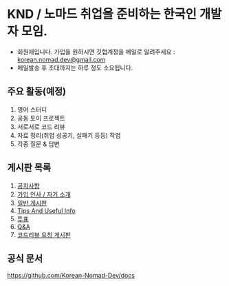 # KND / 노마드 취업을 준비하는 한국인 개발자 모임.

* 회원제입니다. 가입을 원하시면 깃헙계정을 메일로 알려주세요 : korean.nomad.dev@gmail.com
* 메일발송 후 초대까지는 하루 정도 소요됩니다.
  
## 주요 활동(예정)

1. 영어 스터디
2. 공동 토이 프로젝트
3. 서로서로 코드 리뷰
4. 자료 정리(취업 성공기, 실패기 등등) 작업
5. 각종 질문 & 답변

## 게시판 목록

1. [공지사항](https://github.com/orgs/Korean-Nomad-Dev/discussions/categories/1-announcements)
2. [가입 인사 / 자기 소개](https://github.com/orgs/Korean-Nomad-Dev/discussions/categories/2-%EA%B0%80%EC%9E%85-%EC%9D%B8%EC%82%AC-%EC%9E%90%EA%B8%B0-%EC%86%8C%EA%B0%9C)
3. [일반 게시판](https://github.com/orgs/Korean-Nomad-Dev/discussions/categories/3-%EC%9D%BC%EB%B0%98-%EA%B2%8C%EC%8B%9C%ED%8C%90)
4. [Tips And Useful Info](https://github.com/orgs/Korean-Nomad-Dev/discussions/categories/4-tips-and-useful-info)
5. [투표](https://github.com/orgs/Korean-Nomad-Dev/discussions/categories/5-%ED%88%AC%ED%91%9C)
6. [Q&A](https://github.com/orgs/Korean-Nomad-Dev/discussions/categories/6-q-a)
7. [코드리뷰 요청 게시판](https://github.com/orgs/Korean-Nomad-Dev/discussions/categories/7-%EC%BD%94%EB%93%9C%EB%A6%AC%EB%B7%B0-%EC%9A%94%EC%B2%AD-%EA%B2%8C%EC%8B%9C%ED%8C%90)

## 공식 문서

https://github.com/Korean-Nomad-Dev/docs
